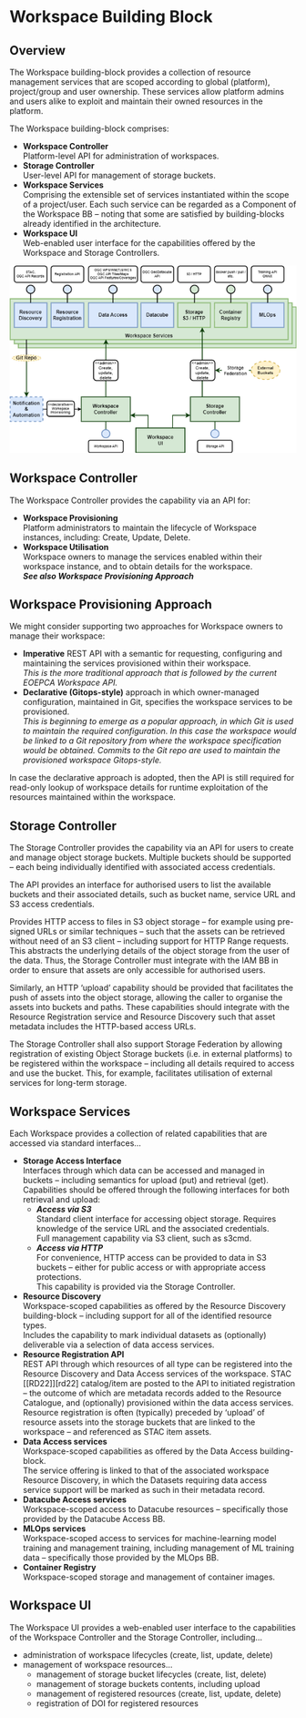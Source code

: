 # Workspace Building Block

## Overview

The Workspace building-block provides a collection of resource management services that are scoped according to global (platform), project/group and user ownership. These services allow platform admins and users alike to exploit and maintain their owned resources in the platform.

The Workspace building-block comprises:

*	**Workspace Controller**<br>
  Platform-level API for administration of workspaces.
*	**Storage Controller**<br>
  User-level API for management of storage buckets.
*	**Workspace Services**<br>
  Comprising the extensible set of services instantiated within the scope of a project/user. Each such service can be regarded as a Component of the Workspace BB – noting that some are satisfied by building-blocks already identified in the architecture.
*	**Workspace UI**<br>
  Web-enabled user interface for the capabilities offered by the Workspace and Storage Controllers.

![Workspace](./diagrams/workspace.drawio.png)

## Workspace Controller

The Workspace Controller provides the capability via an API for:

*	**Workspace Provisioning**<br>
  Platform administrators to maintain the lifecycle of Workspace instances, including: Create, Update, Delete.
*	**Workspace Utilisation**<br>
  Workspace owners to manage the services enabled within their workspace instance, and to obtain details for the workspace.<br>
  **_See also Workspace Provisioning Approach_**

## Workspace Provisioning Approach

We might consider supporting two approaches for Workspace owners to manage their workspace:

*	**Imperative** REST API with a semantic for requesting, configuring and maintaining the services provisioned within their workspace.<br>
  _This is the more traditional approach that is followed by the current EOEPCA Workspace API._
*	**Declarative (Gitops-style)** approach in which owner-managed configuration, maintained in Git, specifies the workspace services to be provisioned.<br>
  _This is beginning to emerge as a popular approach, in which Git is used to maintain the required configuration. In this case the workspace would be linked to a Git repository from where the workspace specification would be obtained. Commits to the Git repo are used to maintain the provisioned workspace Gitops-style._

In case the declarative approach is adopted, then the API is still required for read-only lookup of workspace details for runtime exploitation of the resources maintained within the workspace.

## Storage Controller

The Storage Controller provides the capability via an API for users to create and manage object storage buckets. Multiple buckets should be supported – each being individually identified with associated access credentials.

The API provides an interface for authorised users to list the available buckets and their associated details, such as bucket name, service URL and S3 access credentials.

Provides HTTP access to files in S3 object storage – for example using pre-signed URLs or similar techniques – such that the assets can be retrieved without need of an S3 client – including support for HTTP Range requests. This abstracts the underlying details of the object storage from the user of the data. Thus, the Storage Controller must integrate with the IAM BB in order to ensure that assets are only accessible for authorised users.

Similarly, an HTTP ‘upload’ capability should be provided that facilitates the push of assets into the object storage, allowing the caller to organise the assets into buckets and paths. These capabilities should integrate with the Resource Registration service and Resource Discovery such that asset metadata includes the HTTP-based access URLs.

The Storage Controller shall also support Storage Federation by allowing registration of existing Object Storage buckets (i.e. in external platforms) to be registered within the workspace – including all details required to access and use the bucket. This, for example, facilitates utilisation of external services for long-term storage.

## Workspace Services

Each Workspace provides a collection of related capabilities that are accessed via standard interfaces…

*	**Storage Access Interface**<br>
Interfaces through which data can be accessed and managed in buckets – including semantics for upload (put) and retrieval (get).<br>
Capabilities should be offered through the following interfaces for both retrieval and upload:
    *	**_Access via S3_**<br>
      Standard client interface for accessing object storage. Requires knowledge of the service URL and the associated credentials.<br>
      Full management capability via S3 client, such as s3cmd.
    *	**_Access via HTTP_**<br>
      For convenience, HTTP access can be provided to data in S3 buckets – either for public access or with appropriate access protections.<br>
      This capability is provided via the Storage Controller.
*	**Resource Discovery**<br>
  Workspace-scoped capabilities as offered by the Resource Discovery building-block – including support for all of the identified resource types.<br>
  Includes the capability to mark individual datasets as (optionally) deliverable via a selection of data access services.
*	**Resource Registration API**<br>
  REST API through which resources of all type can be registered into the Resource Discovery and Data Access services of the workspace. STAC [[RD22]][rd22] catalog/item are posted to the API to initiated registration – the outcome of which are metadata records added to the Resource Catalogue, and (optionally) provisioned within the data access services.<br>
  Resource registration is often (typically) preceded by ‘upload’ of resource assets into the storage buckets that are linked to the workspace – and referenced as STAC item assets.
*	**Data Access services**<br>
  Workspace-scoped capabilities as offered by the Data Access building-block.<br>
  The service offering is linked to that of the associated workspace Resource Discovery, in which the Datasets requiring data access service support will be marked as such in their metadata record.
*	**Datacube Access services**<br>
  Workspace-scoped access to Datacube resources – specifically those provided by the Datacube Access BB.
*	**MLOps services**<br>
  Workspace-scoped access to services for machine-learning model training and management training, including management of ML training data – specifically those provided by the MLOps BB.
*	**Container Registry**<br>
  Workspace-scoped storage and management of container images.

## Workspace UI

The Workspace UI provides a web-enabled user interface to the capabilities of the Workspace Controller and the Storage Controller, including…

*	administration of workspace lifecycles (create, list, update, delete)
*	management of workspace resources…
    *	management of storage bucket lifecycles (create, list, delete)
    *	management of storage buckets contents, including upload
    *	management of registered resources (create, list, update, delete)
    *	registration of DOI for registered resources
